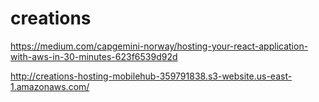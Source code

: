 # creations


https://medium.com/capgemini-norway/hosting-your-react-application-with-aws-in-30-minutes-623f6539d92d

http://creations-hosting-mobilehub-359791838.s3-website.us-east-1.amazonaws.com/
